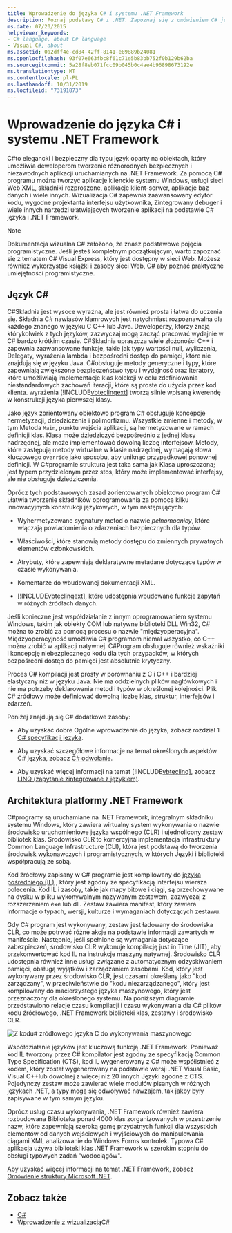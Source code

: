 ```yaml
---
title: Wprowadzenie do języka C# i systemu .NET Framework
description: Poznaj podstawy C# i .NET. Zapoznaj się z omówieniem C# języka i ekosystemu platformy .NET.
ms.date: 07/20/2015
helpviewer_keywords:
- C# language, about C# language
- Visual C#, about
ms.assetid: 0a2dff4e-cd84-42ff-8141-e89889b24081
ms.openlocfilehash: 93f07e663fbc8f61c71e5b83bb752f0b129b62ba
ms.sourcegitcommit: 5a28f8eb071fcc09b045b0c4ae4b96898673192e
ms.translationtype: MT
ms.contentlocale: pl-PL
ms.lasthandoff: 10/31/2019
ms.locfileid: "73191873"
---
```

# <a name="introduction-to-the-c-language-and-the-net-framework"></a>Wprowadzenie do języka C# i systemu .NET Framework

C#to elegancki i bezpieczny dla typu język oparty na obiektach, który umożliwia deweloperom tworzenie różnorodnych bezpiecznych i niezawodnych aplikacji uruchamianych na .NET Framework. Za pomocą C# programu można tworzyć aplikacje klienckie systemu Windows, usługi sieci Web XML, składniki rozproszone, aplikacje klient-serwer, aplikacje baz danych i wiele innych. Wizualizacja C# zapewnia zaawansowany edytor kodu, wygodne projektanta interfejsu użytkownika, Zintegrowany debuger i wiele innych narzędzi ułatwiających tworzenie aplikacji na podstawie C# języka i .NET Framework.  
  
> [!NOTE]
> Dokumentacja wizualna C# założono, że znasz podstawowe pojęcia programistyczne. Jeśli jesteś kompletnym początkującym, warto zapoznać się z tematem C# Visual Express, który jest dostępny w sieci Web. Możesz również wykorzystać książki i zasoby sieci Web, C# aby poznać praktyczne umiejętności programistyczne.  
  
## <a name="c-language"></a>Język C#

 C#Składnia jest wysoce wyraźna, ale jest również prosta i łatwa do uczenia się. Składnia C# nawiasów klamrowych jest natychmiast rozpoznawalna dla każdego znanego w języku C C++ lub Java. Deweloperzy, którzy znają którykolwiek z tych języków, zazwyczaj mogą zacząć pracować wydajnie w C# bardzo krótkim czasie. C#Składnia upraszcza wiele złożoności C++ i zapewnia zaawansowane funkcje, takie jak typy wartości null, wyliczenia, Delegaty, wyrażenia lambda i bezpośredni dostęp do pamięci, które nie znajdują się w języku Java. C#obsługuje metody generyczne i typy, które zapewniają zwiększone bezpieczeństwo typu i wydajność oraz Iteratory, które umożliwiają implementacje klas kolekcji w celu zdefiniowania niestandardowych zachowań iteracji, które są proste do użycia przez kod klienta. wyrażenia [!INCLUDE[vbteclinqext](~/includes/vbteclinqext-md.md)] tworzą silnie wpisaną kwerendę w konstrukcji języka pierwszej klasy.  
  
 Jako język zorientowany obiektowo program C# obsługuje koncepcje hermetyzacji, dziedziczenia i polimorfizmu. Wszystkie zmienne i metody, w tym Metoda `Main`, punktu wejścia aplikacji, są hermetyzowane w ramach definicji klas. Klasa może dziedziczyć bezpośrednio z jednej klasy nadrzędnej, ale może implementować dowolną liczbę interfejsów. Metody, które zastępują metody wirtualne w klasie nadrzędnej, wymagają słowa kluczowego `override` jako sposobu, aby uniknąć przypadkowej ponownej definicji. W C#programie struktura jest taka sama jak Klasa uproszczona; jest typem przydzielonym przez stos, który może implementować interfejsy, ale nie obsługuje dziedziczenia.  
  
 Oprócz tych podstawowych zasad zorientowanych obiektowo program C# ułatwia tworzenie składników oprogramowania za pomocą kilku innowacyjnych konstrukcji językowych, w tym następujących:  
  
- Wyhermetyzowane sygnatury metod o nazwie *pełnomocnicy*, które włączają powiadomienia o zdarzeniach bezpiecznych dla typów.  
  
- Właściwości, które stanowią metody dostępu do zmiennych prywatnych elementów członkowskich.  
  
- Atrybuty, które zapewniają deklaratywne metadane dotyczące typów w czasie wykonywania.  
  
- Komentarze do wbudowanej dokumentacji XML.  
  
- [!INCLUDE[vbteclinqext](~/includes/vbteclinqext-md.md)], które udostępnia wbudowane funkcje zapytań w różnych źródłach danych.  
  
 Jeśli konieczne jest współdziałanie z innym oprogramowaniem systemu Windows, takim jak obiekty COM lub natywne biblioteki DLL Win32, C# można to zrobić za pomocą procesu o nazwie "międzyoperacyjna". Międzyoperacyjność umożliwia C# programom niemal wszystko, co C++ można zrobić w aplikacji natywnej. C#Program obsługuje również wskaźniki i koncepcję niebezpiecznego kodu dla tych przypadków, w których bezpośredni dostęp do pamięci jest absolutnie krytyczny.  
  
 Proces C# kompilacji jest prosty w porównaniu z C i C++ i bardziej elastyczny niż w języku Java. Nie ma oddzielnych plików nagłówkowych i nie ma potrzeby deklarowania metod i typów w określonej kolejności. Plik C# źródłowy może definiować dowolną liczbę klas, struktur, interfejsów i zdarzeń.  
  
 Poniżej znajdują się C# dodatkowe zasoby:  
  
- Aby uzyskać dobre Ogólne wprowadzenie do języka, zobacz rozdział 1 [ C# specyfikacji języka](../language-reference/language-specification/index.md).  
  
- Aby uzyskać szczegółowe informacje na temat określonych aspektów C# języka, zobacz [ C# odwołanie](../language-reference/index.md).  
  
- Aby uzyskać więcej informacji na temat [!INCLUDE[vbteclinq](~/includes/vbteclinq-md.md)], zobacz [LINQ (zapytanie zintegrowane z językiem)](../programming-guide/concepts/linq/index.md).  

## <a name="net-framework-platform-architecture"></a>Architektura platformy .NET Framework

 C#programy są uruchamiane na .NET Framework, integralnym składniku systemu Windows, który zawiera wirtualny system wykonywania o nazwie środowisko uruchomieniowe języka wspólnego (CLR) i ujednolicony zestaw bibliotek klas. Środowisko CLR to komercyjna implementacja infrastruktury Common Language Infrastructure (CLI), która jest podstawą do tworzenia środowisk wykonawczych i programistycznych, w których Języki i biblioteki współpracują ze sobą.  
  
 Kod źródłowy zapisany w C# programie jest kompilowany do [języka pośredniego (IL)](../../standard/managed-code.md) , który jest zgodny ze specyfikacją interfejsu wiersza polecenia. Kod IL i zasoby, takie jak mapy bitowe i ciągi, są przechowywane na dysku w pliku wykonywalnym nazywanym zestawem, zazwyczaj z rozszerzeniem exe lub dll. Zestaw zawiera manifest, który zawiera informacje o typach, wersji, kulturze i wymaganiach dotyczących zestawu.  
  
 Gdy C# program jest wykonywany, zestaw jest ładowany do środowiska CLR, co może potrwać różne akcje na podstawie informacji zawartych w manifeście. Następnie, jeśli spełnione są wymagania dotyczące zabezpieczeń, środowisko CLR wykonuje kompilację just in Time (JIT), aby przekonwertować kod IL na instrukcje maszyny natywnej. Środowisko CLR udostępnia również inne usługi związane z automatycznym odzyskiwaniem pamięci, obsługą wyjątków i zarządzaniem zasobami. Kod, który jest wykonywany przez środowisko CLR, jest czasami określany jako "kod zarządzany", w przeciwieństwie do "kodu niezarządzanego", który jest kompilowany do macierzystego języka maszynowego, który jest przeznaczony dla określonego systemu. Na poniższym diagramie przedstawiono relacje czasu kompilacji i czasu wykonywania dla C# plików kodu źródłowego, .NET Framework biblioteki klas, zestawy i środowisko CLR.  
  
 ![Z kodu&#35; źródłowego języka C do wykonywania maszynowego](./media/introduction-to-the-csharp-language-and-the-net-framework/net-architecture-relationships.png)  
  
 Współdziałanie języków jest kluczową funkcją .NET Framework. Ponieważ kod IL tworzony przez C# kompilator jest zgodny ze specyfikacją Common Type Specification (CTS), kod IL wygenerowany z C# może współistnieć z kodem, który został wygenerowany na podstawie wersji .NET Visual Basic, Visual C++lub dowolnej z więcej niż 20 innych Języki zgodne z CTS. Pojedynczy zestaw może zawierać wiele modułów pisanych w różnych językach .NET, a typy mogą się odwoływać nawzajem, tak jakby były zapisywane w tym samym języku.  
  
 Oprócz usług czasu wykonywania, .NET Framework również zawiera rozbudowana Biblioteka ponad 4000 klas zorganizowanych w przestrzenie nazw, które zapewniają szeroką gamę przydatnych funkcji dla wszystkich elementów od danych wejściowych i wyjściowych do manipulowania ciągami XML analizowanie do Windows Forms kontrolek. Typowa C# aplikacja używa biblioteki klas .NET Framework w szerokim stopniu do obsługi typowych zadań "wodociągów".  
  
 Aby uzyskać więcej informacji na temat .NET Framework, zobacz [Omówienie struktury Microsoft .NET](../../framework/get-started/overview.md).  
  
## <a name="see-also"></a>Zobacz także

- [C#](../index.md)
- [Wprowadzenie z wizualizacjąC#](/visualstudio/ide/quickstart-csharp-console)
